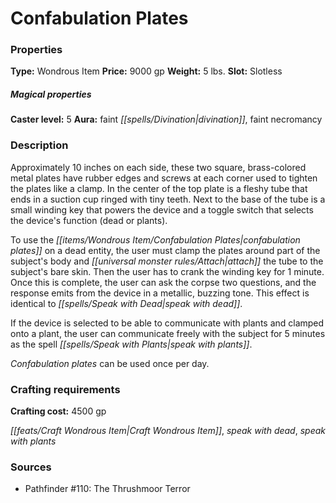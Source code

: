 ﻿---
Title: "Confabulation Plates"
Type: "Wondrous Item"
Price: "9000 gp"
Weight: "5 lbs."
Slot: "Slotless"
Caster level: "5"
Aura: "faint divination, faint necromancy"
Description: |
  "Approximately 10 inches on each side, these two square, brass-colored metal plates have rubber edges and screws at each corner used to tighten the plates like a clamp. In the center of the top plate is a fleshy tube that ends in a suction cup ringed with tiny teeth. Next to the base of the tube is a small winding key that powers the device and a toggle switch that selects the device's function (dead or plants).
  To use the _confabulation plates_ on a dead entity, the user must clamp the plates around part of the subject's body and attach the tube to the subject's bare skin. Then the user has to crank the winding key for 1 minute. Once this is complete, the user can ask the corpse two questions, and the response emits from the device in a metallic, buzzing tone. This effect is identical to _speak with dead_.
  If the device is selected to be able to communicate with plants and clamped onto a plant, the user can communicate freely with the subject for 5 minutes as the spell _speak with plants_.
  _Confabulation plates_ can be used once per day."
Crafting cost: "4500 gp"
Sources: "['Pathfinder #110: The Thrushmoor Terror']"
---

# Confabulation Plates

### Properties

**Type:** Wondrous Item **Price:** 9000 gp **Weight:** 5 lbs. **Slot:** Slotless

##### Magical properties

**Caster level:** 5 **Aura:** faint _[[spells/Divination|divination]]_, faint necromancy

### Description

Approximately 10 inches on each side, these two square, brass-colored metal plates have rubber edges and screws at each corner used to tighten the plates like a clamp. In the center of the top plate is a fleshy tube that ends in a suction cup ringed with tiny teeth. Next to the base of the tube is a small winding key that powers the device and a toggle switch that selects the device's function (dead or plants).

To use the _[[items/Wondrous Item/Confabulation Plates|confabulation plates]]_ on a dead entity, the user must clamp the plates around part of the subject's body and _[[universal monster rules/Attach|attach]]_ the tube to the subject's bare skin. Then the user has to crank the winding key for 1 minute. Once this is complete, the user can ask the corpse two questions, and the response emits from the device in a metallic, buzzing tone. This effect is identical to _[[spells/Speak with Dead|speak with dead]]_.

If the device is selected to be able to communicate with plants and clamped onto a plant, the user can communicate freely with the subject for 5 minutes as the spell _[[spells/Speak with Plants|speak with plants]]_.

_Confabulation plates_ can be used once per day.

### Crafting requirements

**Crafting cost:** 4500 gp

_[[feats/Craft Wondrous Item|Craft Wondrous Item]]_, _speak with dead_, _speak with plants_

### Sources

* Pathfinder #110: The Thrushmoor Terror